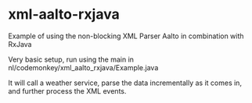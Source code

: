 # xml-aalto-rxjava
Example of using the non-blocking XML Parser Aalto in combination with RxJava

Very basic setup, run using the main in nl/codemonkey/xml_aalto_rxjava/Example.java

It will call a weather service, parse the data incrementally as it comes in, and further
process the XML events.
